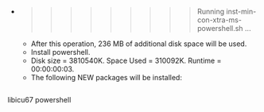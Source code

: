 * >>>>>>>>> Running inst-min-con-xtra-ms-powershell.sh ...
  * After this operation, 236 MB of additional disk space will be used.
  * Install powershell.
  * Disk size = 3810540K. Space Used = 310092K. Runtime = 00:00:00:03.
  * The following NEW packages will be installed:
  ```bash
libicu67 powershell
  ```
